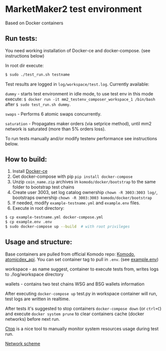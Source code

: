 # MarketMaker2 test environment

Based on Docker containers

## Run tests:

You need working installation of Docker-ce and docker-compose. (see instructions below)

In root dir execute:
```bash
$ sudo ./test_run.sh testname
```
Test results are logged in `log/workspace/test.log`. Currently available:

```dummy``` - starts test environment in idle mode,
to use test env in this mode execute: `$ docker run -it mm2_testenv_composer_workspace_1 /bin/bash`
after `$ sudo test_run.sh dummy`.
 
```swaps``` - Performs 6 atomic swaps concurrently.

```saturation``` - Propagates maker orders (via setprice method),
 until mm2 network is saturated (more than 5% orders loss).
 
 To run tests manually and/or modify testenv performance see instructions below.

## How to build:

1. Install [Docker-ce](https://docs.docker.com/install/linux/docker-ce/ubuntu/#install-docker-engine---community-1)
2. Get docker-compose with pip
```pip install docker-compose```
3. Unzip `coin_name.zip` archives in `komodo/docker/bootstrap` to the same folder to bootstrap test chains
4. Create user 3003, set log catalog ownership
```chown -R 3003:3003 log/```, bootstraps ownership ```chown -R 3003:3003 komodo/docker/bootstrap```
5. If needed, modify `example-testname.yml` and `example.env` files.
6. Execute in root directory:
```bash
$ cp example-testname.yml docker-compose.yml
$ cp example.env .env
$ sudo docker-compose up --build  # with root privileges
```

## Usage and structure:

Base containers are pulled from official Komodo repo: [Komodo](https://hub.docker.com/r/komodoofficial/komodo),
 [atomicdex_api](https://hub.docker.com/r/komodoofficial/atomicdexapi/). You can set container tag to pull in `.env`.
 (see [example.env](https://github.com/SirSevenG/mm2_testenv_composer/blob/master/example.env))

workspace - as name suggest, container to execute tests from, writes logs to ./log/workspace directory

wallets - contains two test chains WSG and BSG wallets information

After executing ```docker-compose up``` test.py in workspace container will run, test logs are written in realtime.
 
After tests it's suggested to stop containers ```docker-compose down``` (or ```ctrl+C```) and execute
 ```docker system prune``` to clear containers cache (docker networks) before next run.

[Ctop](https://github.com/bcicen/ctop) is a nice tool to manually monitor system resources usage during test run.

[Network scheme](https://docs.google.com/drawings/d/1BOugSFhBnTUBYBvzkUinmjayKPhAmXcxWEKpqZFHCHE/edit?usp=sharing)
